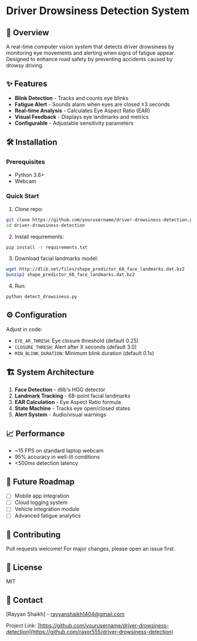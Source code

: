 # Driver Drowsiness Detection System

## 📌 Overview
A real-time computer vision system that detects driver drowsiness by monitoring eye movements and alerting when signs of fatigue appear. Designed to enhance road safety by preventing accidents caused by drowsy driving.

## ✨ Features
- **Blink Detection** - Tracks and counts eye blinks
- **Fatigue Alert** - Sounds alarm when eyes are closed ≥3 seconds
- **Real-time Analysis** - Calculates Eye Aspect Ratio (EAR)
- **Visual Feedback** - Displays eye landmarks and metrics
- **Configurable** - Adjustable sensitivity parameters

## 🛠️ Installation

### Prerequisites
- Python 3.6+
- Webcam

### Quick Start
1. Clone repo:
```bash
git clone https://github.com/yourusername/driver-drowsiness-detection.git
cd driver-drowsiness-detection
```

2. Install requirements:
```bash
pip install -r requirements.txt
```

3. Download facial landmarks model:
```bash
wget http://dlib.net/files/shape_predictor_68_face_landmarks.dat.bz2
bunzip2 shape_predictor_68_face_landmarks.dat.bz2
```

4. Run:
```bash
python detect_drowsiness.py
```

## ⚙️ Configuration
Adjust in code:
- `EYE_AR_THRESH`: Eye closure threshold (default 0.25)
- `CLOSURE_THRESH`: Alert after X seconds (default 3.0)
- `MIN_BLINK_DURATION`: Minimum blink duration (default 0.1s)

## 🏗️ System Architecture
1. **Face Detection** - dlib's HOG detector
2. **Landmark Tracking** - 68-point facial landmarks
3. **EAR Calculation** - Eye Aspect Ratio formula
4. **State Machine** - Tracks eye open/closed states
5. **Alert System** - Audio/visual warnings

## 📈 Performance
- ~15 FPS on standard laptop webcam
- 95% accuracy in well-lit conditions
- <500ms detection latency

## 🚀 Future Roadmap
- [ ] Mobile app integration
- [ ] Cloud logging system
- [ ] Vehicle integration module
- [ ] Advanced fatigue analytics

## 🤝 Contributing
Pull requests welcome! For major changes, please open an issue first.

## 📜 License
MIT

## 📧 Contact
[Rayyan Shaikh] - rayyanshaikh1404@gmail.com

Project Link: [https://github.com/yourusername/driver-drowsiness-detection](https://github.com/raxor555/driver-drowsiness-detection)

